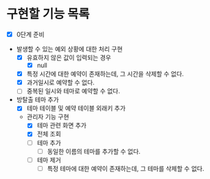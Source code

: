 # 구현할 기능 목록

- [x] 0단계 준비
- 발생할 수 있는 예외 상황에 대한 처리 구현
    - [x] 유효하지 않은 값이 입력되는 경우
        - [x] null
    - [x] 특정 시간에 대한 예약이 존재하는데, 그 시간을 삭제할 수 없다.
    - [x] 과거일시로 예약할 수 없다.
    - [ ] 중복된 일시와 테마로 예약할 수 없다.
- 방탈출 테마 추가
  - [x] 테마 테이블 및 예약 테이블 외래키 추가
  - 관리자 기능 구현
    - [x] 테마 관련 화면 추가 
    - [x] 전체 조회
    - [ ] 테마 추가
      - [ ] 동일한 이름의 테마를 추가할 수 없다.
    - [ ] 테마 제거
      - [ ] 특정 테마에 대한 예약이 존재하는데, 그 테마를 삭제할 수 없다.